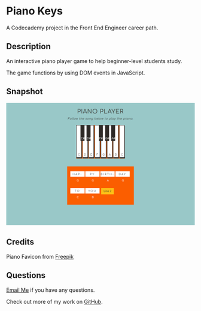# Piano Keys 

A Codecademy project in the Front End Engineer career path.

## Description 

An interactive piano player game to help beginner-level students study. 

The game functions by using DOM events in JavaScript. 


## Snapshot 

![screenshot](./screenshot.png)

## Credits

Piano Favicon from [Freepik](https://www.flaticon.com/free-icon/piano_570549?term=piano&page=1&position=2&page=1&position=2&related_id=570549&origin=tag)

## Questions 
[Email Me](Chloe.a.harris17@gmail.com) if you have any questions.

Check out more of my work on [GitHub](https://github.com/chloeharris1).
